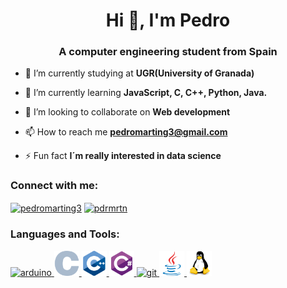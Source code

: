 <h1 align="center">Hi 👋, I'm Pedro</h1>
<h3 align="center">A computer engineering student from Spain</h3>

- 🔭 I’m currently studying at **UGR(University of Granada)**

- 🌱 I’m currently learning **JavaScript, C, C++, Python, Java.**

- 👯 I’m looking to collaborate on **Web development**

- 📫 How to reach me **pedromarting3@gmail.com**

- ⚡ Fun fact **I´m really interested in data science**

<h3 align="left">Connect with me:</h3>
<p align="left">
<a href="https://twitter.com/pedromarting3" target="blank"><img align="center" src="https://cdn.jsdelivr.net/npm/simple-icons@3.0.1/icons/twitter.svg" alt="pedromarting3" height="30" width="40" /></a>
<a href="https://instagram.com/pdrmrtn" target="blank"><img align="center" src="https://cdn.jsdelivr.net/npm/simple-icons@3.0.1/icons/instagram.svg" alt="pdrmrtn" height="30" width="40" /></a>
</p>

<h3 align="left">Languages and Tools:</h3>
<p align="left"> <a href="https://www.arduino.cc/" target="_blank"> <img src="https://cdn.worldvectorlogo.com/logos/arduino-1.svg" alt="arduino" width="40" height="40"/> </a> <a href="https://www.cprogramming.com/" target="_blank"> <img src="https://raw.githubusercontent.com/devicons/devicon/master/icons/c/c-original.svg" alt="c" width="40" height="40"/> </a> <a href="https://www.w3schools.com/cpp/" target="_blank"> <img src="https://raw.githubusercontent.com/devicons/devicon/master/icons/cplusplus/cplusplus-original.svg" alt="cplusplus" width="40" height="40"/> </a> <a href="https://www.w3schools.com/cs/" target="_blank"> <img src="https://raw.githubusercontent.com/devicons/devicon/master/icons/csharp/csharp-original.svg" alt="csharp" width="40" height="40"/> </a> <a href="https://git-scm.com/" target="_blank"> <img src="https://www.vectorlogo.zone/logos/git-scm/git-scm-icon.svg" alt="git" width="40" height="40"/> </a> <a href="https://www.java.com" target="_blank"> <img src="https://raw.githubusercontent.com/devicons/devicon/master/icons/java/java-original.svg" alt="java" width="40" height="40"/> </a> <a href="https://www.linux.org/" target="_blank"> <img src="https://raw.githubusercontent.com/devicons/devicon/master/icons/linux/linux-original.svg" alt="linux" width="40" height="40"/> </a> </p>
